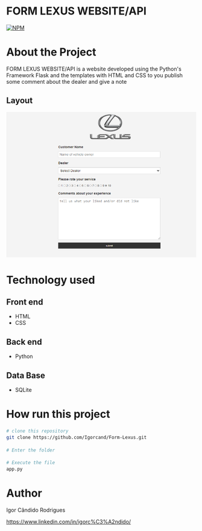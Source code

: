 # FORM LEXUS WEBSITE/API
[![NPM](https://img.shields.io/npm/l/react)](https://github.com/Igorcand/Form-Lexus/blob/master/LICENSE) 

# About the Project
FORM LEXUS WEBSITE/API  is a website developed using the Python's Framework Flask and the templates with HTML and CSS to you publish some comment about the dealer and give a note


## Layout 
![Mobile 1](https://github.com/Igorcand/Form-Lexus/blob/master/assets/foto.png) 



# Technology used

## Front end
- HTML  
- CSS

## Back end
- Python

## Data Base
- SQLite


# How run this project

```bash
# clone this repository
git clone https://github.com/Igorcand/Form-Lexus.git

# Enter the folder 

# Execute the file 
app.py
```


# Author

Igor Cândido Rodrigues

https://www.linkedin.com/in/igorc%C3%A2ndido/

